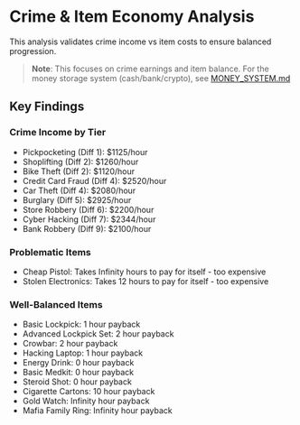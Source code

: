 # Crime & Item Economy Analysis

This analysis validates crime income vs item costs to ensure balanced progression.

> **Note**: This focuses on crime earnings and item balance. For the money storage system (cash/bank/crypto), see [MONEY_SYSTEM.md](MONEY_SYSTEM.md)

## Key Findings

### Crime Income by Tier

- Pickpocketing (Diff 1): $1125/hour
- Shoplifting (Diff 2): $1260/hour
- Bike Theft (Diff 2): $1120/hour
- Credit Card Fraud (Diff 4): $2520/hour
- Car Theft (Diff 4): $2080/hour
- Burglary (Diff 5): $2925/hour
- Store Robbery (Diff 6): $2200/hour
- Cyber Hacking (Diff 7): $2344/hour
- Bank Robbery (Diff 9): $2100/hour

### Problematic Items

- Cheap Pistol: Takes Infinity hours to pay for itself - too expensive
- Stolen Electronics: Takes 12 hours to pay for itself - too expensive

### Well-Balanced Items

- Basic Lockpick: 1 hour payback
- Advanced Lockpick Set: 2 hour payback
- Crowbar: 2 hour payback
- Hacking Laptop: 1 hour payback
- Energy Drink: 0 hour payback
- Basic Medkit: 0 hour payback
- Steroid Shot: 0 hour payback
- Cigarette Cartons: 10 hour payback
- Gold Watch: Infinity hour payback
- Mafia Family Ring: Infinity hour payback
